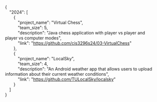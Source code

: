{<br>
&ensp;&ensp;"2024": [<br>
&ensp;&ensp;&ensp;&ensp;{<br>
&ensp;&ensp;&ensp;&ensp;&ensp;&ensp;"project_name": "Virtual Chess",<br>
&ensp;&ensp;&ensp;&ensp;&ensp;&ensp;"team_size": 5,<br>
&ensp;&ensp;&ensp;&ensp;&ensp;&ensp;"description": "Java chess application with player vs player and player vs computer modes",<br>
&ensp;&ensp;&ensp;&ensp;&ensp;&ensp;"link": "<a href='https://github.com/cis3296s24/03-VirtualChess'>https://github.com/cis3296s24/03-VirtualChess</a>"<br>
&ensp;&ensp;&ensp;&ensp;},<br>
&ensp;&ensp;&ensp;&ensp;{<br>
&ensp;&ensp;&ensp;&ensp;&ensp;&ensp;"project_name": "LocalSky",<br>
&ensp;&ensp;&ensp;&ensp;&ensp;&ensp;"team_size": 4,<br>
&ensp;&ensp;&ensp;&ensp;&ensp;&ensp;"description": "An Android weather app that allows users to upload information about their current weather conditions",<br>
&ensp;&ensp;&ensp;&ensp;&ensp;&ensp;"link": "<a href='https://github.com/TULocalSky/localsky'>https://github.com/TULocalSky/localsky</a>"<br>
&ensp;&ensp;&ensp;&ensp;}<br>
&ensp;&ensp;]<br>
}
